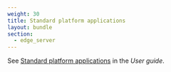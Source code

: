 ```yaml
---
weight: 30
title: Standard platform applications
layout: bundle
section:
  - edge_server
---
```


See [Standard platform applications](/users-guide/getting-started/#platform-applications) in the *User guide*.
